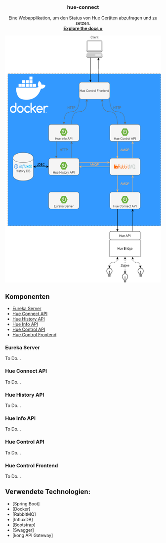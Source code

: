 <br />
<p align="center">
  <h3 align="center">hue-connect</h3>

  <p align="center">
    Eine Webapplikation, um den Status von Hue Geräten abzufragen und zu setzen.
    <br />
    <a href="https://github.com/mariusgiesen/hue-connect"><strong>Explore the docs »</strong></a>
    <br />
  </p>
  <img src="system_components.png" height="800">
</p>



## Komponenten

* [Eureka Server](#eureka-server)
* [Hue Connect API](#hue-connect-api)
* [Hue History API](#hue-history-api)
* [Hue Info API](#hue-info-api)
* [Hue Control API](#hue-control-api)
* [Hue Control Frontend](#hue-control-frontend)

### Eureka Server
To Do...

### Hue Connect API
To Do...

### Hue History API
To Do...

### Hue Info API
To Do...

### Hue Control API
To Do...

### Hue Control Frontend
To Do...

## Verwendete Technologien:
* [Spring Boot]
* [Docker]
* [RabbitMQ]
* [InfluxDB]
* [Bootstrap]
* [Swagger]
* [kong API Gateway]
